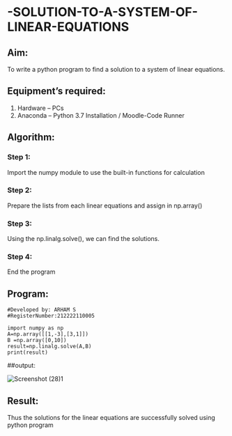 # -SOLUTION-TO-A-SYSTEM-OF-LINEAR-EQUATIONS
## Aim:
To write a python program to find a solution to a system of linear equations.
## Equipment’s required:
1. 	Hardware – PCs
2. 	Anaconda – Python 3.7 Installation / Moodle-Code Runner
## Algorithm:
### Step 1: 
Import the numpy module to use the built-in functions for calculation
### Step 2: 
Prepare the lists from each linear equations and assign in np.array()
### Step 3: 
Using the np.linalg.solve(), we can find the solutions.
### Step 4: 
End the program
## Program:
```
#Developed by: ARHAM S
#RegisterNumber:212222110005

import numpy as np
A=np.array([[1,-3],[3,1]])
B =np.array([0,10])
result=np.linalg.solve(A,B)
print(result)
```

##output:

![Screenshot (28)1](https://github.com/arhamshajahan/-SOLUTION-TO-A-SYSTEM-OF-LINEAR-EQUATIONS/assets/127313881/3863a4ce-0a01-41ea-8b0f-857193c415f3)

## Result: 
Thus the solutions for the linear equations are successfully solved using python program

